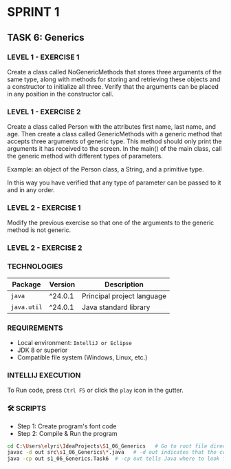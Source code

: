 # SPRINT 1
## TASK 6: Generics

### LEVEL 1 - EXERCISE 1
Create a class called NoGenericMethods that stores three 
arguments of the same type, along with methods for storing 
and retrieving these objects and a constructor to 
initialize all three. Verify that the arguments can be 
placed in any position in the constructor call.

### LEVEL 1 - EXERCISE 2
Create a class called Person with the attributes first 
name, last name, and age. Then create a class called 
GenericMethods with a generic method that accepts three 
arguments of generic type. This method should only print 
the arguments it has received to the screen. In the main() 
of the main class, call the generic method with different 
types of parameters.

Example: an object of the Person class, a String, and a 
primitive type.

In this way you have verified that any type of parameter 
can be passed to it and in any order.

### LEVEL 2 - EXERCISE 1
Modify the previous exercise so that one of the arguments 
to the generic method is not generic.

### LEVEL 2 - EXERCISE 2

### TECHNOLOGIES
| Package                    | Version | Description                |
|----------------------------|---------|----------------------------|
| `java`                     | ^24.0.1 | Principal project language |
| `java.util`                | ^24.0.1 | Java standard library      |

### REQUIREMENTS
- Local environment: `IntelliJ or Eclipse`
- JDK 8 or superior
- Compatible file system (Windows, Linux, etc.)
###  INTELLIJ EXECUTION
To Run code, press `Ctrl F5` or click the `play` icon in the gutter.

### 🛠️ SCRIPTS

- Step 1: Create program's font code
- Step 2: Compile & Run the program

```bash
cd C:\Users\elyri\IdeaProjects\S1_06_Generics   # Go to root file directory
javac -d out src\s1_06_Generics\*.java   # -d out indicates that the compiled .classes will be placed in an out folder
java -cp out s1_06_Generics.Task6  # -cp out tells Java where to look for the .class
```